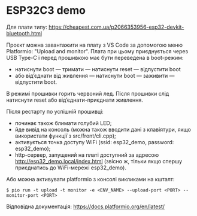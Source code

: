 # ESP32C3 demo

Для плати типу: https://cheapest.com.ua/p2066353956-esp32-devkit-bluetooth.html

Проєкт можна завантажити на плату з VS Code за допомогою меню Platformio: "Upload and monitor". Плата при цьому приєднується через USB Type-C і перед прошивкою має бути переведена в boot-режим:
* натиснути boot — тримати — натиснути reset — відпустити boot
* або відʼєднати від живлення — натиснути boot — заживити — відпустити boot. 

В режимі прошивки горить червоний лед. Після прошивки слід натиснути reset або відʼєднати-приєднати живлення.

Після рестарту по успішній прошивці:
* починає також блимати голубий LED;
* йде вивід на консоль (можна також вводити дані з клавіятури, якщо використати функції з src/front/cli.cpp);
* активується точка доступу WiFi (ssid: esp32_demo, password: esp32_demo);
* http-сервер, запущений на платі доступний за адресою http://esp32_demo.local/index.html (звісно ж, тільки якщо спершу приєднатись до WiFi-мережі esp32_demo).

Або можна активувати platformio з консолі викликами на кшталт:

    $ pio run -t upload -t monitor -e <ENV_NAME> --upload-port <PORT> --monitor-port <PORT>

Відповідна документація: https://docs.platformio.org/en/latest/

